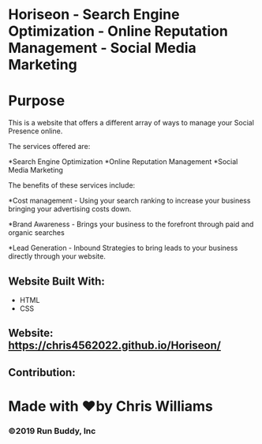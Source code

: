 # Horiseon - Search Engine Optimization - Online Reputation Management - Social Media Marketing

# Purpose
This is a website that offers a different array of ways to manage your Social Presence online.  

The services offered are:

*Search Engine Optimization
*Online Reputation Management
*Social Media Marketing

The benefits of these services include:

*Cost management - Using your search ranking to increase your business bringing your advertising costs down.

*Brand Awareness - Brings your business to the forefront through paid and organic searches

*Lead Generation - Inbound Strategies to bring leads to your business directly through your website.

## Website Built With:
* HTML
* CSS

## Website: https://chris4562022.github.io/Horiseon/

## Contribution:

# Made with ❤️by Chris Williams

### ©️2019 Run Buddy, Inc 
